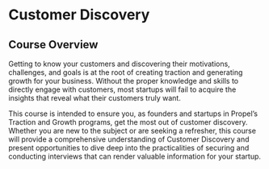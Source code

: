 # Customer Discovery
## Course Overview
Getting to know your customers and discovering their motivations, challenges, and goals is at the root of creating traction and generating growth for your business. Without the proper knowledge and skills to directly engage with customers, most startups will fail to acquire the insights that reveal what their customers truly want.

This course is intended to ensure you, as founders and startups in Propel’s Traction and Growth programs, get the most out of customer discovery. Whether you are new to the subject or are seeking a refresher, this course will provide a comprehensive understanding of Customer Discovery and present opportunities to dive deep into the practicalities of securing and conducting interviews that can render valuable information for your startup.